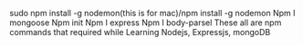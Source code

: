 sudo npm install -g nodemon(this is for mac)/npm install -g nodemon
Npm I mongoose
Npm init
Npm I express
Npm I body-parsel
These all are npm commands that required while Learning Nodejs, Expressjs, mongoDB
